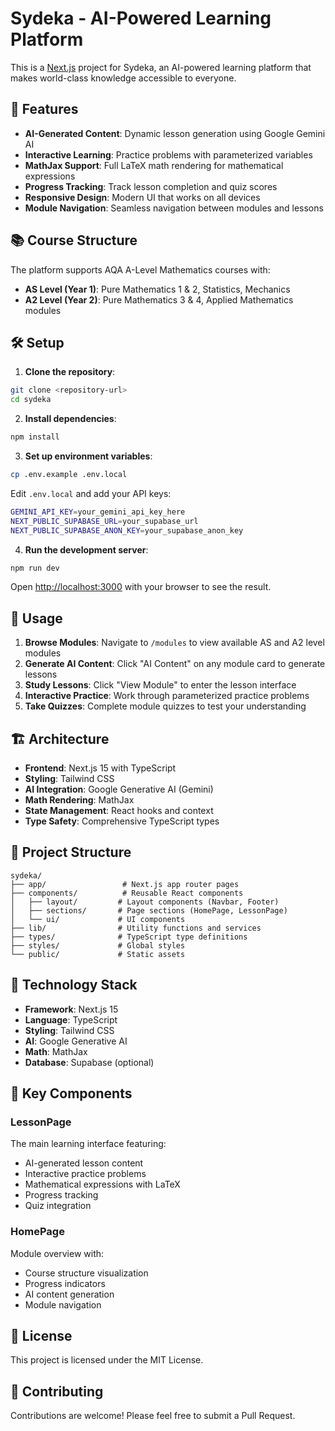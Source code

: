 # Sydeka - AI-Powered Learning Platform

This is a [Next.js](https://nextjs.org) project for Sydeka, an AI-powered learning platform that makes world-class knowledge accessible to everyone.

## 🚀 Features

- **AI-Generated Content**: Dynamic lesson generation using Google Gemini AI
- **Interactive Learning**: Practice problems with parameterized variables
- **MathJax Support**: Full LaTeX math rendering for mathematical expressions
- **Progress Tracking**: Track lesson completion and quiz scores
- **Responsive Design**: Modern UI that works on all devices
- **Module Navigation**: Seamless navigation between modules and lessons

## 📚 Course Structure

The platform supports AQA A-Level Mathematics courses with:
- **AS Level (Year 1)**: Pure Mathematics 1 & 2, Statistics, Mechanics
- **A2 Level (Year 2)**: Pure Mathematics 3 & 4, Applied Mathematics modules

## 🛠️ Setup

1. **Clone the repository**:
```bash
git clone <repository-url>
cd sydeka
```

2. **Install dependencies**:
```bash
npm install
```

3. **Set up environment variables**:
```bash
cp .env.example .env.local
```

Edit `.env.local` and add your API keys:
```bash
GEMINI_API_KEY=your_gemini_api_key_here
NEXT_PUBLIC_SUPABASE_URL=your_supabase_url
NEXT_PUBLIC_SUPABASE_ANON_KEY=your_supabase_anon_key
```

4. **Run the development server**:
```bash
npm run dev
```

Open [http://localhost:3000](http://localhost:3000) with your browser to see the result.

## 🎯 Usage

1. **Browse Modules**: Navigate to `/modules` to view available AS and A2 level modules
2. **Generate AI Content**: Click "AI Content" on any module card to generate lessons
3. **Study Lessons**: Click "View Module" to enter the lesson interface
4. **Interactive Practice**: Work through parameterized practice problems
5. **Take Quizzes**: Complete module quizzes to test your understanding

## 🏗️ Architecture

- **Frontend**: Next.js 15 with TypeScript
- **Styling**: Tailwind CSS
- **AI Integration**: Google Generative AI (Gemini)
- **Math Rendering**: MathJax
- **State Management**: React hooks and context
- **Type Safety**: Comprehensive TypeScript types

## 📁 Project Structure

```
sydeka/
├── app/                 # Next.js app router pages
├── components/          # Reusable React components
│   ├── layout/         # Layout components (Navbar, Footer)
│   ├── sections/       # Page sections (HomePage, LessonPage)
│   └── ui/             # UI components
├── lib/                # Utility functions and services
├── types/              # TypeScript type definitions
├── styles/             # Global styles
└── public/             # Static assets
```

## 🔧 Technology Stack

- **Framework**: Next.js 15
- **Language**: TypeScript
- **Styling**: Tailwind CSS
- **AI**: Google Generative AI
- **Math**: MathJax
- **Database**: Supabase (optional)

## 🎨 Key Components

### LessonPage
The main learning interface featuring:
- AI-generated lesson content
- Interactive practice problems
- Mathematical expressions with LaTeX
- Progress tracking
- Quiz integration

### HomePage
Module overview with:
- Course structure visualization
- Progress indicators
- AI content generation
- Module navigation

## 📝 License

This project is licensed under the MIT License.

## 🤝 Contributing

Contributions are welcome! Please feel free to submit a Pull Request.

